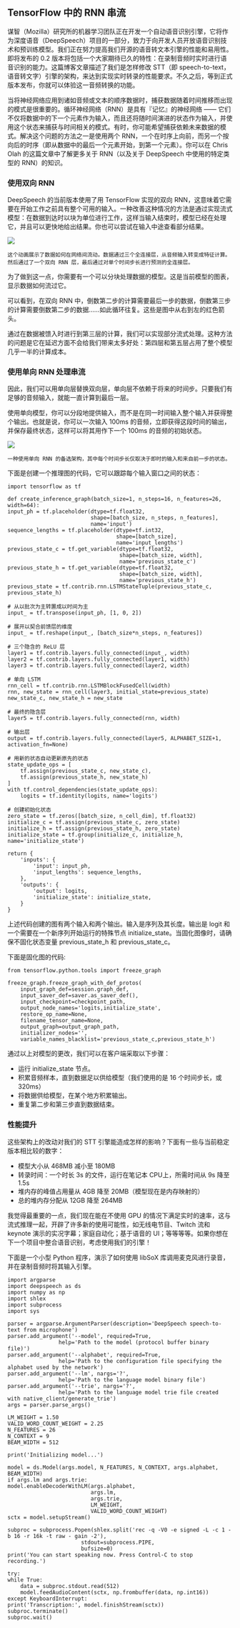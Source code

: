 ## TensorFlow 中的 RNN 串流

谋智（Mozilla）研究所的机器学习团队正在开发一个自动语音识别引擎，它将作为深度语音（DeepSpeech）项目的一部分，致力于向开发人员开放语音识别技术和预训练模型。我们正在努力提高我们开源的语音转文本引擎的性能和易用性。即将发布的 0.2 版本将包括一个大家期待已久的特性：在录制音频时实时进行语音识别的能力。这篇博客文章描述了我们是怎样修改 STT（即 speech-to-text，语音转文字）引擎的架构，来达到实现实时转录的性能要求。不久之后，等到正式版本发布，你就可以体验这一音频转换的功能。

当将神经网络应用到诸如音频或文本的顺序数据时，捕获数据随着时间推移而出现的模式是很重要的。循环神经网络（RNN）是具有『记忆』的神经网络 —— 它们不仅将数据中的下一个元素作为输入，而且还将随时间演进的状态作为输入，并使用这个状态来捕获与时间相关的模式。有时，你可能希望捕获依赖未来数据的模式。解决这个问题的方法之一是使用两个 RNN，一个在时序上向前，而另一个按向后的时序（即从数据中的最后一个元素开始，到第一个元素）。你可以在 Chris Olah 的这篇文章中了解更多关于 RNN（以及关于 DeepSpeech 中使用的特定类型的 RNN）的知识。


### 使用双向 RNN

DeepSpeech 的当前版本使用了用 TensorFlow 实现的双向 RNN，这意味着它需要在开始工作之前具有整个可用的输入。一种改善这种情况的方法是通过实现流式模型：在数据到达时以块为单位进行工作，这样当输入结束时，模型已经在处理它，并且可以更快地给出结果。你也可以尝试在输入中途查看部分结果。

![](https://user-gold-cdn.xitu.io/2018/10/20/1669199d02ead983?imageslim)



    这个动画展示了数据如何在网络间流动。数据通过三个全连接层，从音频输入转变成特征计算。然后通过了一个双向 RNN 层，最后通过对单个时间步长进行预测的全连接层。


为了做到这一点，你需要有一个可以分块处理数据的模型。这是当前模型的图表，显示数据如何流过它。

可以看到，在双向 RNN 中，倒数第二步的计算需要最后一步的数据，倒数第三步的计算需要倒数第二步的数据……如此循环往复。这些是图中从右到左的红色箭头。

通过在数据被馈入时进行到第三层的计算，我们可以实现部分流式处理。这种方法的问题是它在延迟方面不会给我们带来太多好处：第四层和第五层占用了整个模型几乎一半的计算成本。


### 使用单向 RNN 处理串流

因此，我们可以用单向层替换双向层，单向层不依赖于将来的时间步。只要我们有足够的音频输入，就能一直计算到最后一层。


使用单向模型，你可以分段地提供输入，而不是在同一时间输入整个输入并获得整个输出。也就是说，你可以一次输入 100ms 的音频，立即获得这段时间的输出，并保存最终状态，这样可以将其用作下一个 100ms 的音频的初始状态。


![](https://user-gold-cdn.xitu.io/2018/10/20/1669199d329b3298?imageslim)


    一种使用单向 RNN 的备选架构，其中每个时间步长仅取决于即时的输入和来自前一步的状态。


下面是创建一个推理图的代码，它可以跟踪每个输入窗口之间的状态：

    import tensorflow as tf

    def create_inference_graph(batch_size=1, n_steps=16, n_features=26, width=64):
    input_ph = tf.placeholder(dtype=tf.float32,
                              shape=[batch_size, n_steps, n_features],
                              name='input')
    sequence_lengths = tf.placeholder(dtype=tf.int32,
                                      shape=[batch_size],
                                      name='input_lengths')
    previous_state_c = tf.get_variable(dtype=tf.float32,
                                       shape=[batch_size, width],
                                       name='previous_state_c')
    previous_state_h = tf.get_variable(dtype=tf.float32,
                                       shape=[batch_size, width],
                                       name='previous_state_h')
    previous_state = tf.contrib.rnn.LSTMStateTuple(previous_state_c, previous_state_h)

    # 从以批次为主转置成以时间为主
    input_ = tf.transpose(input_ph, [1, 0, 2])

    # 展开以契合前馈层的维度
    input_ = tf.reshape(input_, [batch_size*n_steps, n_features])

    # 三个隐含的 ReLU 层
    layer1 = tf.contrib.layers.fully_connected(input_, width)
    layer2 = tf.contrib.layers.fully_connected(layer1, width)
    layer3 = tf.contrib.layers.fully_connected(layer2, width)

    # 单向 LSTM
    rnn_cell = tf.contrib.rnn.LSTMBlockFusedCell(width)
    rnn, new_state = rnn_cell(layer3, initial_state=previous_state)
    new_state_c, new_state_h = new_state

    # 最终的隐含层
    layer5 = tf.contrib.layers.fully_connected(rnn, width)

    # 输出层
    output = tf.contrib.layers.fully_connected(layer5, ALPHABET_SIZE+1, activation_fn=None)

    # 用新的状态自动更新原先的状态
    state_update_ops = [
        tf.assign(previous_state_c, new_state_c),
        tf.assign(previous_state_h, new_state_h)
    ]
    with tf.control_dependencies(state_update_ops):
        logits = tf.identity(logits, name='logits')

    # 创建初始化状态
    zero_state = tf.zeros([batch_size, n_cell_dim], tf.float32)
    initialize_c = tf.assign(previous_state_c, zero_state)
    initialize_h = tf.assign(previous_state_h, zero_state)
    initialize_state = tf.group(initialize_c, initialize_h, name='initialize_state')

    return {
        'inputs': {
            'input': input_ph,
            'input_lengths': sequence_lengths,
        },
        'outputs': {
            'output': logits,
            'initialize_state': initialize_state,
        }
    }


上述代码创建的图有两个输入和两个输出。输入是序列及其长度。输出是 logit 和一个需要在一个新序列开始运行的特殊节点 initialize_state。当固化图像时，请确保不固化状态变量 previous_state_h 和 previous_state_c。

下面是固化图的代码:

    from tensorflow.python.tools import freeze_graph

    freeze_graph.freeze_graph_with_def_protos(
        input_graph_def=session.graph_def,
        input_saver_def=saver.as_saver_def(),
        input_checkpoint=checkpoint_path,
        output_node_names='logits,initialize_state',
        restore_op_name=None,
        filename_tensor_name=None,
        output_graph=output_graph_path,
        initializer_nodes='',
        variable_names_blacklist='previous_state_c,previous_state_h')

通过以上对模型的更改，我们可以在客户端采取以下步骤：

- 运行 initialize_state 节点。
- 积累音频样本，直到数据足以供给模型（我们使用的是 16 个时间步长，或 320ms）
- 将数据供给模型，在某个地方积累输出。
- 重复第二步和第三步直到数据结束。

### 性能提升

这些架构上的改动对我们的 STT 引擎能造成怎样的影响？下面有一些与当前稳定版本相比较的数字：

- 模型大小从 468MB 减小至 180MB
- 转录时间：一个时长 3s 的文件，运行在笔记本 CPU上，所需时间从 9s 降至 1.5s
- 堆内存的峰值占用量从 4GB 降至 20MB（模型现在是内存映射的）
- 总的堆内存分配从 12GB 降至 264MB

我觉得最重要的一点，我们现在能在不使用 GPU 的情况下满足实时的速率，这与流式推理一起，开辟了许多新的使用可能性，如无线电节目、Twitch 流和 keynote 演示的实况字幕；家庭自动化；基于语音的 UI；等等等等。如果你想在下一个项目中整合语音识别，考虑使用我们的引擎！

下面是一个小型 Python 程序，演示了如何使用 libSoX 库调用麦克风进行录音，并在录制音频时将其输入引擎。


    import argparse
    import deepspeech as ds
    import numpy as np
    import shlex
    import subprocess
    import sys

    parser = argparse.ArgumentParser(description='DeepSpeech speech-to-text from microphone')
    parser.add_argument('--model', required=True,
                    help='Path to the model (protocol buffer binary file)')
    parser.add_argument('--alphabet', required=True,
                    help='Path to the configuration file specifying the alphabet used by the network')
    parser.add_argument('--lm', nargs='?',
                    help='Path to the language model binary file')
    parser.add_argument('--trie', nargs='?',
                    help='Path to the language model trie file created with native_client/generate_trie')
    args = parser.parse_args()

    LM_WEIGHT = 1.50
    VALID_WORD_COUNT_WEIGHT = 2.25
    N_FEATURES = 26
    N_CONTEXT = 9
    BEAM_WIDTH = 512

    print('Initializing model...')

    model = ds.Model(args.model, N_FEATURES, N_CONTEXT, args.alphabet, BEAM_WIDTH)
    if args.lm and args.trie:
    model.enableDecoderWithLM(args.alphabet,
                              args.lm,
                              args.trie,
                              LM_WEIGHT,
                              VALID_WORD_COUNT_WEIGHT)
    sctx = model.setupStream()

    subproc = subprocess.Popen(shlex.split('rec -q -V0 -e signed -L -c 1 -b 16 -r 16k -t raw - gain -2'),
                           stdout=subprocess.PIPE,
                           bufsize=0)
    print('You can start speaking now. Press Control-C to stop recording.')

    try:
    while True:
        data = subproc.stdout.read(512)
        model.feedAudioContent(sctx, np.frombuffer(data, np.int16))
    except KeyboardInterrupt:
    print('Transcription:', model.finishStream(sctx))
    subproc.terminate()
    subproc.wait()